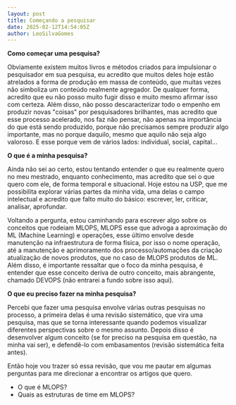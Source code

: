 ```yaml
---
layout: post
title: Começando a pesquisar
date: 2025-02-12T14:54:05Z
author: LeoSilvaGomes
---
```

**Como começar uma pesquisa?**

Obviamente existem muitos livros e métodos criados para impulsionar o pesquisador em sua pesquisa, eu acredito que muitos deles hoje estão atrelados a forma de produção em massa de conteúdo, que muitas vezes não simboliza um conteúdo realmente agregador. De qualquer forma, acredito que eu não posso muito fugir disso e muito mesmo afirmar isso com certeza. Além disso, não posso descaracterizar todo o empenho em produzir novas "coisas" por pesquisadores brilhantes, mas acredito que esse processo acelerado, nos faz não pensar, não apenas na importância do que está sendo produzido, porque não precisamos sempre produzir algo importante, mas no porque daquilo, mesmo que aquilo não seja algo valoroso. E esse porque vem de vários lados: individual, social, capital...

**O que é a minha pesquisa?**

Ainda não sei ao certo, estou tentando entender o que eu realmente quero no meu mestrado, enquanto conhecimento, mas acredito que sei o que quero com ele, de forma temporal e situacional. Hoje estou na USP, que me possibilita explorar várias partes da minha vida, uma delas o campo intelectual e acredito que falto muito do básico: escrever, ler, criticar, analisar, aprofundar.

Voltando a pergunta, estou caminhando para escrever algo sobre os conceitos que rodeiam MLOPS, MLOPS esse que advoga a aproximação do ML (Machine Learning) e operações, esse último envolve desde manutenção na infraestrutura de forma física, por isso o nome operação, até a manutenção e aprimoramento dos processo/automações da criação atualização de novos produtos, que no caso de MLOPS produtos de ML. Além disso, é importante ressaltar que o foco da minha pesquisa, é entender que esse conceito deriva de outro conceito, mais abrangente, chamado DEVOPS (não entrarei a fundo sobre isso aqui).

**O que eu preciso fazer na minha pesquisa?**

Percebi que fazer uma pesquisa envolve várias outras pesquisas no processo, a primeira delas é uma revisão sistemático, que vira uma pesquisa, mas que se torna interessante quando podemos visualizar diferentes perspectivas sobre o mesmo assunto. Depois disso é desenvolver algum conceito (se for preciso na pesquisa em questão, na minha vai ser), e defendê-lo com embasamentos (revisão sistemática feita antes).

Então hoje vou trazer só essa revisão, que vou me pautar em algumas perguntas para me direcionar a encontrar os artigos que quero.

- O que é MLOPS?
- Quais as estruturas de time em MLOPS? 

